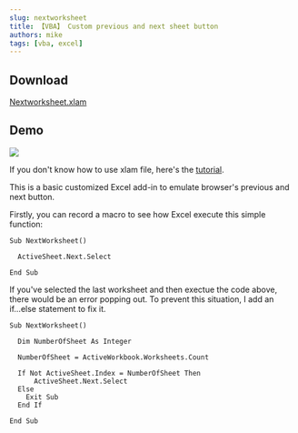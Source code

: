 ```yaml
---
slug: nextworksheet
title: 【VBA】 Custom previous and next sheet button
authors: mike
tags: [vba, excel]
---
```


## Download
[Nextworksheet.xlam](https://github.com/noworneverev/noworneverev.github.io.old/releases/download/1.1/NextWorksheet.xlam)

<!--truncate-->

## Demo 
![](https://i.imgur.com/nBuWG6R.gif)

If you don't know how to use xlam file, here's the [tutorial](./excel-customized-ribbon).

This is a basic customized Excel add-in to emulate browser's previous and next button.

Firstly, you can record a macro to see how Excel execute this simple function: 


```
Sub NextWorksheet()

  ActiveSheet.Next.Select

End Sub
```

If you've selected the last worksheet and then exectue the code above, there would be an error popping out. To prevent this situation, I add an if...else statement to fix it.


```vbnet
Sub NextWorksheet()

  Dim NumberOfSheet As Integer

  NumberOfSheet = ActiveWorkbook.Worksheets.Count

  If Not ActiveSheet.Index = NumberOfSheet Then
      ActiveSheet.Next.Select
  Else
    Exit Sub
  End If

End Sub
```